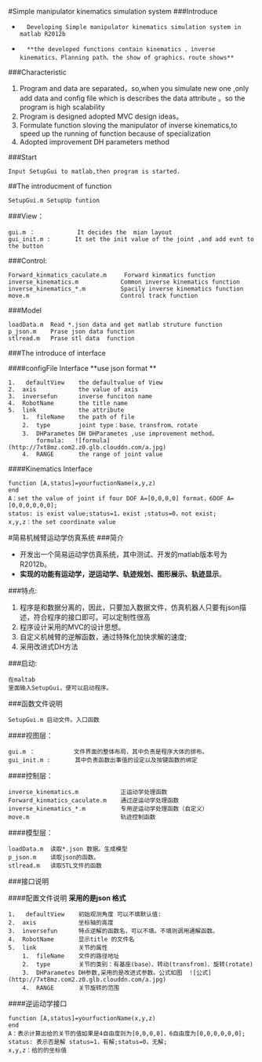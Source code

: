#Simple manipulator kinematics simulation system
###Introduce
*		Developing Simple manipulator kinematics simulation system in matlab R2012b
*		**the developed functions contain kinematics 、inverse kinematics、Planning path、the show of graphics、route shows**

###Characteristic
   1.	Program and data are separated，so,when you simulate new one ,only add data and config file which is describes the data attribute 。so the program is high scalability
   2.	Program is designed adopted MVC design ideas。
   3.	Formulate function sloving the manipulator of inverse kinematics,to speed up the running of function  because of specialization 
   4.	Adopted improvement DH parameters method

###Start
<pre><code>Input SetupGui to matlab,then program is started.</code></pre>


##The introducment of function
<pre><code>SetupGui.m SetupUp funtion</code></pre>
###View：
<pre><code>gui.m ：            It decides the  mian layout 
gui_init.m :       It set the init value of the joint ,and add evnt to the button</code></pre>

###Control:
<pre><code>Forward_kinmatics_caculate.m     Forward kinmatics function   
inverse_kinematics.m            Common inverse kinematics function 
inverse_kinematics_*.m          Spacily inverse kinematics function
move.m                          Control track function  </code></pre>

###Model
<pre><code>loadData.m  Read *.json data and get matlab struture function
p_json.m    Prase json data function 
stlread.m   Prase stl data  function</code></pre>
###The introduce  of interface 

####configFile Interface
**use json format **
<pre><code>1.	defaultView    the defaultvalue of View 
2.	axis            the value of axis 
3.	inversefun      inverse funciton name 
4.	RobotName       the title name
5.	link            the attribute 
	1.	fileName    the path of file
    2.	type        joint type：base、transfrom、rotate
    3.	DHParametes DH DHParametes ,use improvement method。
        formula:   ![formula](http://7xt8mz.com2.z0.glb.clouddn.com/a.jpg)
    4.	RANGE       the range of joint value </code></pre>
####Kinematics Interface
<pre><code>function [A,status]=yourfuctionName(x,y,z)
end
A：set the value of joint if four DOF A=[0,0,0,0] format，6DOF A=[0,0,0,0,0,0];
status: is exist value;status=1，exist ;status=0，not exist;
x,y,z：the set coordinate value 
</code></pre>



#简易机械臂运动学仿真系统
###简介
*	开发出一个简易运动学仿真系统，其中测试、开发的matlab版本号为R2012b。
*   **实现的功能有运动学，逆运动学、轨迹规划、图形展示、轨迹显示**。

###特点:
   1.	程序是和数据分离的，因此，只要加入数据文件，仿真机器人只要有json描述，符合程序的接口即可。可以定制性很高
   2.	程序设计采用的MVC的设计思想。
   3.	自定义机械臂的逆解函数，通过特殊化加快求解的速度;
   4.	采用改进式DH方法

###启动:
　　<pre><code>在maltab 里面输入SetupGui，便可以启动程序。</code></pre>

###函数文件说明
<pre><code>SetupGui.m 启动文件。入口函数</code></pre>
####视图层：
<pre><code>gui.m ：           文件界面的整体布局，其中负责是程序大体的排布。
gui_init.m :       其中负责函数出事值的设定以及按键函数的绑定</code></pre>

####控制层：
<pre><code>inverse_kinematics.m            正运动学处理函数
Forward_kinmatics_caculate.m    通过逆运动学处理函数
inverse_kinematics_*.m          专用逆运动学处理函数（自定义）
move.m                          轨迹控制函数  </code></pre>

####模型层：
<pre><code>loadData.m  读取*.json 数据。生成模型
p_json.m    读取json的函数。
stlread.m   读取STL文件的函数 </code></pre>

###接口说明

####配置文件说明
**采用的是json 格式**
<pre><code>1.	defaultView    初始观测角度 可以不填默认值:
2.	axis            坐标轴的高度
3.	inversefun      特点逆解的函数名，可以不填。不填则调用通解函数。
4.	RobotName       显示title 的文件名
5.	link            关节的属性
	1.	fileName    文件的路径地址
    2.	type        关节的类别：有基座(base）、转动(transfrom)、旋转(rotate)
    3.	DHParametes DH参数,采用的是改进式参数。公式如图  ![公式](http://7xt8mz.com2.z0.glb.clouddn.com/a.jpg)
    4.	RANGE       关节旋转的范围</code></pre>
####逆运动学接口
<pre><code>function [A,status]=yourfuctionName(x,y,z)
end
A：表示计算出给的关节的值如果是4自由度则为[0,0,0,0]，6自由度为[0,0,0,0,0,0];
status: 表示否是解 status=1，有解;status=0，无解;
x,y,z：给的的坐标值	
</code></pre>
